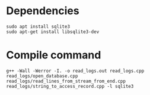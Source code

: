 # Dependencies

```
sudo apt install sqlite3
sudo apt-get install libsqlite3-dev
```

# Compile command

```
g++ -Wall -Werror -I. -o read_logs.out read_logs.cpp read_logs/open_database.cpp read_logs/read_lines_from_stream_from_end.cpp read_logs/string_to_access_record.cpp -l sqlite3
```
